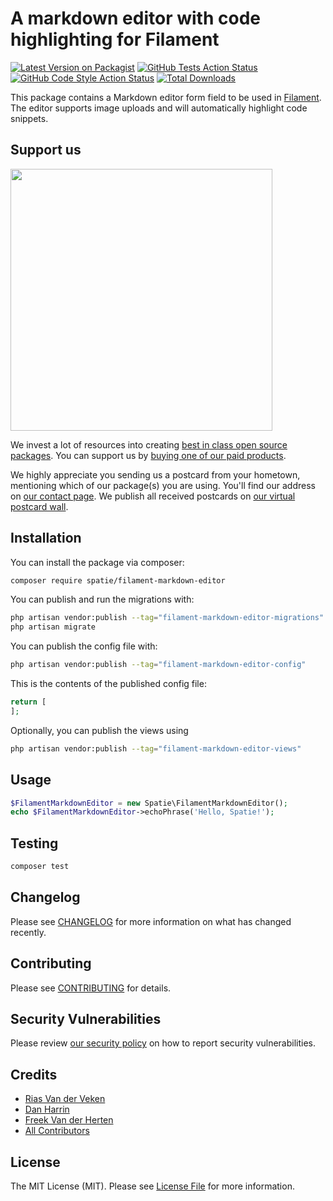 # A markdown editor with code highlighting for Filament

[![Latest Version on Packagist](https://img.shields.io/packagist/v/spatie/filament-markdown-editor.svg?style=flat-square)](https://packagist.org/packages/spatie/filament-markdown-editor)
[![GitHub Tests Action Status](https://img.shields.io/github/workflow/status/spatie/filament-markdown-editor/run-tests?label=tests)](https://github.com/spatie/filament-markdown-editor/actions?query=workflow%3Arun-tests+branch%3Amain)
[![GitHub Code Style Action Status](https://img.shields.io/github/workflow/status/spatie/filament-markdown-editor/Fix%20PHP%20code%20style%20issues?label=code%20style)](https://github.com/spatie/filament-markdown-editor/actions?query=workflow%3A"Fix+PHP+code+style+issues"+branch%3Amain)
[![Total Downloads](https://img.shields.io/packagist/dt/spatie/filament-markdown-editor.svg?style=flat-square)](https://packagist.org/packages/spatie/filament-markdown-editor)

This package contains a Markdown editor form field to be used in [Filament](https://filamentphp.com). The editor supports image uploads and will automatically highlight code snippets.


## Support us

[<img src="https://github-ads.s3.eu-central-1.amazonaws.com/filament-markdown-editor.jpg?t=1" width="419px" />](https://spatie.be/github-ad-click/filament-markdown-editor)

We invest a lot of resources into creating [best in class open source packages](https://spatie.be/open-source). You can support us by [buying one of our paid products](https://spatie.be/open-source/support-us).

We highly appreciate you sending us a postcard from your hometown, mentioning which of our package(s) you are using. You'll find our address on [our contact page](https://spatie.be/about-us). We publish all received postcards on [our virtual postcard wall](https://spatie.be/open-source/postcards).

## Installation

You can install the package via composer:

```bash
composer require spatie/filament-markdown-editor
```

You can publish and run the migrations with:

```bash
php artisan vendor:publish --tag="filament-markdown-editor-migrations"
php artisan migrate
```

You can publish the config file with:

```bash
php artisan vendor:publish --tag="filament-markdown-editor-config"
```

This is the contents of the published config file:

```php
return [
];
```

Optionally, you can publish the views using

```bash
php artisan vendor:publish --tag="filament-markdown-editor-views"
```

## Usage

```php
$FilamentMarkdownEditor = new Spatie\FilamentMarkdownEditor();
echo $FilamentMarkdownEditor->echoPhrase('Hello, Spatie!');
```

## Testing

```bash
composer test
```

## Changelog

Please see [CHANGELOG](CHANGELOG.md) for more information on what has changed recently.

## Contributing

Please see [CONTRIBUTING](CONTRIBUTING.md) for details.

## Security Vulnerabilities

Please review [our security policy](../../security/policy) on how to report security vulnerabilities.

## Credits

- [Rias Van der Veken](https://github.com/riasvdv)
- [Dan Harrin](https://github.com/danharrin)
- [Freek Van der Herten](https://github.com/freekmurze)
- [All Contributors](../../contributors)

## License

The MIT License (MIT). Please see [License File](LICENSE.md) for more information.
